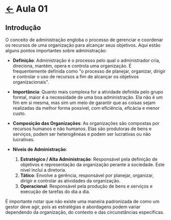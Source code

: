 # [&larr;](../index.md) Aula 01

## Introdução

O conceito de administração engloba o processo de gerenciar e coordenar os recursos de uma organização para alcançar seus objetivos. Aqui estão alguns pontos importantes sobre administração:

- **Definição**: Administração é o processo pelo qual o administrador cria, direciona, mantém, opera e controla uma organização. É frequentemente definida como "o processo de planejar, organizar, dirigir e controlar o uso de recursos a fim de alcançar os objetivos organizacionais".

- **Importância**: Quanto mais complexa for a atividade definida pelo grupo formal, maior é a necessidade de uma boa administração. Ela não é um fim em si mesma, mas sim um meio de garantir que as coisas sejam realizadas da melhor forma possível, com eficiência, eficácia e menor custo.

- **Composição das Organizações**: As organizações são compostas por recursos humanos e não humanos. Elas são produtoras de bens e serviços, podem ser heterogêneas e podem ser lucrativas ou não lucrativas.

- **Níveis de Administração**:
  1. **Estratégico / Alta Administração**: Responsável pela definição de objetivos e representação da organização perante a sociedade. Este nível inclui a diretoria.
  2. **Tático**: Envolve a gerência, responsável por planejar, organizar, dirigir e controlar as atividades da organização.
  3. **Operacional**: Responsável pela produção de bens e serviços e execução de tarefas do dia a dia.

É importante notar que não existe uma maneira padronizada de como um gestor deve agir, pois as estratégias e abordagens podem variar dependendo da organização, do contexto e das circunstâncias específicas.
